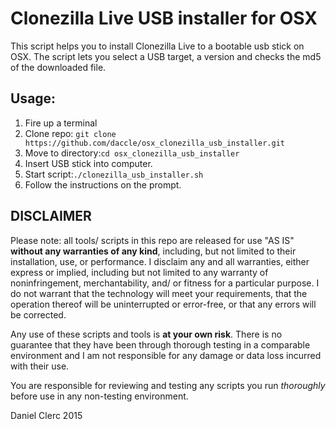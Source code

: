 # Clonezilla Live USB installer for OSX

This script helps you to install Clonezilla Live to a bootable usb stick on OSX. The script lets you select a USB target, a version and checks the md5 of the downloaded file.

## Usage: 

1. Fire up a terminal
2. Clone repo: `git clone https://github.com/daccle/osx_clonezilla_usb_installer.git`
3. Move to directory:`cd osx_clonezilla_usb_installer`
4. Insert USB stick into computer.
5. Start script:`./clonezilla_usb_installer.sh`
6. Follow the instructions on the prompt.

## DISCLAIMER

Please note: all tools/ scripts in this repo are released for use "AS IS" **without any warranties of any kind**,
including, but not limited to their installation, use, or performance.  I disclaim any and all warranties, either 
express or implied, including but not limited to any warranty of noninfringement, merchantability, and/ or fitness 
for a particular purpose.  I do not warrant that the technology will meet your requirements, that the operation 
thereof will be uninterrupted or error-free, or that any errors will be corrected.

Any use of these scripts and tools is **at your own risk**.  There is no guarantee that they have been through 
thorough testing in a comparable environment and I am not responsible for any damage or data loss incurred with 
their use.

You are responsible for reviewing and testing any scripts you run *thoroughly* before use in any non-testing 
environment.


Daniel Clerc 2015